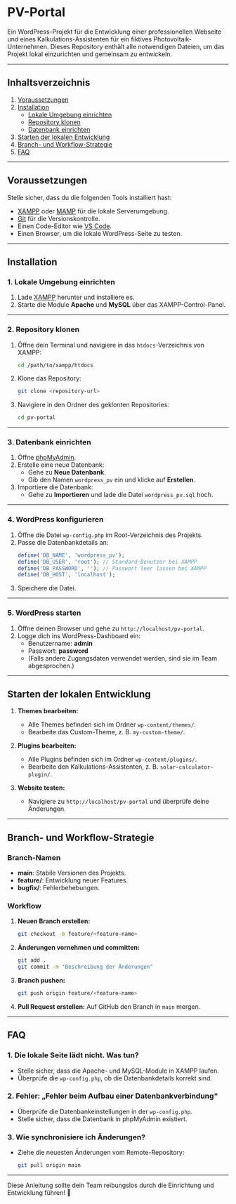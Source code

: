 
# **PV-Portal**

Ein WordPress-Projekt für die Entwicklung einer professionellen Webseite und eines Kalkulations-Assistenten für ein fiktives Photovoltaik-Unternehmen. Dieses Repository enthält alle notwendigen Dateien, um das Projekt lokal einzurichten und gemeinsam zu entwickeln.

---

## **Inhaltsverzeichnis**
1. [Voraussetzungen](#voraussetzungen)
2. [Installation](#installation)
   - [Lokale Umgebung einrichten](#lokale-umgebung-einrichten)
   - [Repository klonen](#repository-klonen)
   - [Datenbank einrichten](#datenbank-einrichten)
3. [Starten der lokalen Entwicklung](#starten-der-lokalen-entwicklung)
4. [Branch- und Workflow-Strategie](#branch--und-workflow-strategie)
5. [FAQ](#faq)

---

## **Voraussetzungen**

Stelle sicher, dass du die folgenden Tools installiert hast:

- [XAMPP](https://www.apachefriends.org/) oder [MAMP](https://www.mamp.info/) für die lokale Serverumgebung.
- [Git](https://git-scm.com/) für die Versionskontrolle.
- Einen Code-Editor wie [VS Code](https://code.visualstudio.com/).
- Einen Browser, um die lokale WordPress-Seite zu testen.

---

## **Installation**

### **1. Lokale Umgebung einrichten**
1. Lade [XAMPP](https://www.apachefriends.org/) herunter und installiere es.
2. Starte die Module **Apache** und **MySQL** über das XAMPP-Control-Panel.

---

### **2. Repository klonen**
1. Öffne dein Terminal und navigiere in das `htdocs`-Verzeichnis von XAMPP:
   ```bash
   cd /path/to/xampp/htdocs
   ```
2. Klone das Repository:
   ```bash
   git clone <repository-url>
   ```
3. Navigiere in den Ordner des geklonten Repositories:
   ```bash
   cd pv-portal
   ```

---

### **3. Datenbank einrichten**
1. Öffne [phpMyAdmin](http://localhost/phpmyadmin).
2. Erstelle eine neue Datenbank:
   - Gehe zu **Neue Datenbank**.
   - Gib den Namen `wordpress_pv` ein und klicke auf **Erstellen**.
3. Importiere die Datenbank:
   - Gehe zu **Importieren** und lade die Datei `wordpress_pv.sql` hoch.

---

### **4. WordPress konfigurieren**
1. Öffne die Datei `wp-config.php` im Root-Verzeichnis des Projekts.
2. Passe die Datenbankdetails an:
   ```php
   define('DB_NAME', 'wordpress_pv');
   define('DB_USER', 'root'); // Standard-Benutzer bei XAMPP
   define('DB_PASSWORD', ''); // Passwort leer lassen bei XAMPP
   define('DB_HOST', 'localhost');
   ```
3. Speichere die Datei.

---

### **5. WordPress starten**
1. Öffne deinen Browser und gehe zu `http://localhost/pv-portal`.
2. Logge dich ins WordPress-Dashboard ein:
   - Benutzername: **admin**
   - Passwort: **password**
   - (Falls andere Zugangsdaten verwendet werden, sind sie im Team abgesprochen.)

---

## **Starten der lokalen Entwicklung**

1. **Themes bearbeiten:**
   - Alle Themes befinden sich im Ordner `wp-content/themes/`.
   - Bearbeite das Custom-Theme, z. B. `my-custom-theme/`.

2. **Plugins bearbeiten:**
   - Alle Plugins befinden sich im Ordner `wp-content/plugins/`.
   - Bearbeite den Kalkulations-Assistenten, z. B. `solar-calculator-plugin/`.

3. **Website testen:**
   - Navigiere zu `http://localhost/pv-portal` und überprüfe deine Änderungen.

---

## **Branch- und Workflow-Strategie**

### **Branch-Namen**
- **main**: Stabile Versionen des Projekts.
- **feature/<name>**: Entwicklung neuer Features.
- **bugfix/<name>**: Fehlerbehebungen.

### **Workflow**
1. **Neuen Branch erstellen:**
   ```bash
   git checkout -b feature/<feature-name>
   ```
2. **Änderungen vornehmen und committen:**
   ```bash
   git add .
   git commit -m "Beschreibung der Änderungen"
   ```
3. **Branch pushen:**
   ```bash
   git push origin feature/<feature-name>
   ```
4. **Pull Request erstellen:** Auf GitHub den Branch in `main` mergen.

---

## **FAQ**

### **1. Die lokale Seite lädt nicht. Was tun?**
- Stelle sicher, dass die Apache- und MySQL-Module in XAMPP laufen.
- Überprüfe die `wp-config.php`, ob die Datenbankdetails korrekt sind.

### **2. Fehler: „Fehler beim Aufbau einer Datenbankverbindung“**
- Überprüfe die Datenbankeinstellungen in der `wp-config.php`.
- Stelle sicher, dass die Datenbank in phpMyAdmin existiert.

### **3. Wie synchronisiere ich Änderungen?**
- Ziehe die neuesten Änderungen vom Remote-Repository:
  ```bash
  git pull origin main
  ```

---

Diese Anleitung sollte dein Team reibungslos durch die Einrichtung und Entwicklung führen! 🚀
